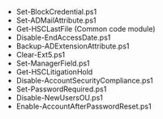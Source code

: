 * Set-BlockCredential.ps1
* Set-ADMailAttribute.ps1
* Get-HSCLastFile (Common code module)
* Disable-EndAccessDate.ps1
* Backup-ADExtensionAttribute.ps1
* Clear-Ext5.ps1
* Set-ManagerField.ps1
* Get-HSCLitigationHold
* Disable-AccountSecurityCompliance.ps1
* Set-PasswordRequired.ps1
* Disable-NewUsersOU.ps1
* Enable-AccountAfterPasswordReset.ps1
